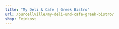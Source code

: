 ```yaml
---
title: "My Deli & Cafe | Greek Bistro"
url: /purcellville/my-deli-und-cafe-greek-bistro/
shop: Feinkost
---
```

